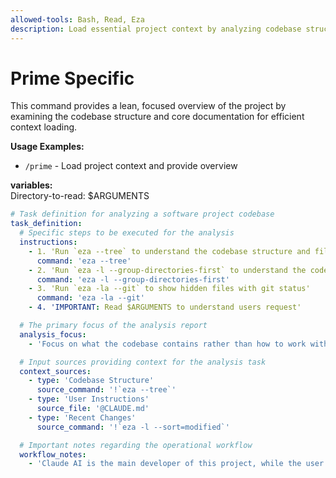 ```yaml
---
allowed-tools: Bash, Read, Eza
description: Load essential project context by analyzing codebase structure and core docs
---
```


# Prime Specific

This command provides a lean, focused overview of the project by examining the codebase structure and core documentation for efficient context loading.

**Usage Examples:**

- `/prime` - Load project context and provide overview

**variables:**  
Directory-to-read: $ARGUMENTS 

```yaml
# Task definition for analyzing a software project codebase
task_definition:
  # Specific steps to be executed for the analysis
  instructions:
    - 1. 'Run `eza --tree` to understand the codebase structure and file organization.'
      command: 'eza --tree'
    - 2. 'Run `eza -l --group-directories-first` to understand the codebase structure and file organization.'
      command: 'eza -l --group-directories-first'
    - 3. 'Run `eza -la --git` to show hidden files with git status'
      command: 'eza -la --git'
    - 4. 'IMPORTANT: Read $ARGUMENTS to understand users request' 

  # The primary focus of the analysis report
  analysis_focus:
    - 'Focus on what the codebase contains rather than how to work with it (CLAUDE.md handles that).'

  # Input sources providing context for the analysis task
  context_sources:
    - type: 'Codebase Structure'
      source_command: '!`eza --tree`'
    - type: 'User Instructions'
      source_file: '@CLAUDE.md'
    - type: 'Recent Changes'
      source_command: '!`eza -l --sort=modified`'

  # Important notes regarding the operational workflow
  workflow_notes:
    - 'Claude AI is the main developer of this project, while the user is the stakeholder.'
```
